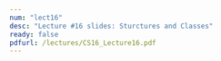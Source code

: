 ```yaml
---
num: "lect16"
desc: "Lecture #16 slides: Sturctures and Classes"
ready: false
pdfurl: /lectures/CS16_Lecture16.pdf
---
```


